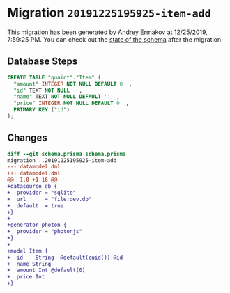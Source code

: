 # Migration `20191225195925-item-add`

This migration has been generated by Andrey Ermakov at 12/25/2019, 7:59:25 PM.
You can check out the [state of the schema](./schema.prisma) after the migration.

## Database Steps

```sql
CREATE TABLE "quaint"."Item" (
  "amount" INTEGER NOT NULL DEFAULT 0  ,
  "id" TEXT NOT NULL   ,
  "name" TEXT NOT NULL DEFAULT ''  ,
  "price" INTEGER NOT NULL DEFAULT 0  ,
  PRIMARY KEY ("id")
);
```

## Changes

```diff
diff --git schema.prisma schema.prisma
migration ..20191225195925-item-add
--- datamodel.dml
+++ datamodel.dml
@@ -1,0 +1,16 @@
+datasource db {
+  provider = "sqlite"
+  url      = "file:dev.db"
+  default  = true
+}
+
+generator photon {
+  provider = "photonjs"
+}
+
+model Item {
+  id    String  @default(cuid()) @id
+  name String
+  amount Int @default(0)
+  price Int
+}
```


